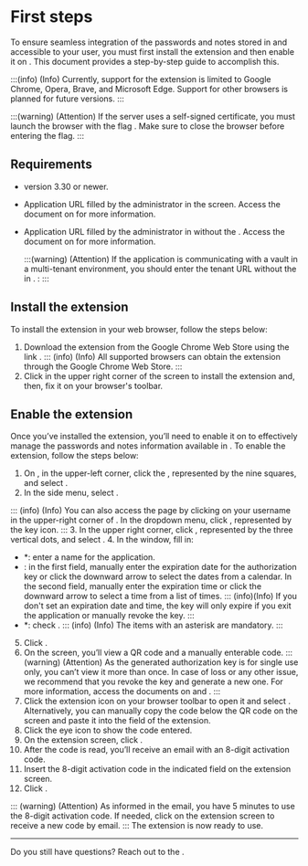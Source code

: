 # First steps 

To ensure seamless integration of the passwords and notes stored in  and accessible to your user, you must first install the extension and then enable it on . This document provides a step-by-step guide to accomplish this.

:::(info) (Info)
Currently, support for the extension is limited to Google Chrome, Opera, Brave, and Microsoft Edge. Support for other browsers is planned for future versions.
:::

:::(warning) (Attention)
If the  server uses a self-signed certificate, you must launch the browser with the flag . Make sure to close the browser before entering the flag.
:::

## Requirements

-  version 3.30 or newer.
- Application URL filled by the administrator in the  screen. Access the document on  for more information.
- Application URL filled by the administrator in  without the . Access the document on  for more information.

    :::(warning) (Attention)
    If the application is communicating with a  vault in a multi-tenant environment, you should enter the tenant URL without the  in . 
    : 
    :::

## Install the extension

To install the extension in your web browser, follow the steps below:

1. Download the extension from the Google Chrome Web Store using the link .
::: (info) (Info)
All supported browsers can obtain the extension through the Google Chrome Web Store.
:::
2. Click  in the upper right corner of the screen to install the extension and, then, fix it on your browser's toolbar.

## Enable the extension

Once you’ve installed the extension, you’ll need to enable it on  to effectively manage the passwords and notes information available in . To enable the extension, follow the steps below:

1. On , in the upper-left corner, click the , represented by the nine squares, and select .
2. In the side menu, select .

::: (info) (Info)
You can also access the  page by clicking on your username in the upper-right corner of . In the dropdown menu, click , represented by the key icon.
:::
3. In the upper right corner, click , represented by the three vertical dots, and select .
4. In the  window, fill in:
   - *: enter a name for the application.
   - : in the first field, manually enter the expiration date for the authorization key or click the downward arrow to select the dates from a calendar. In the second field, manually enter the expiration time or click the downward arrow to select a time from a list of times.
    ::: (info)(Info)
    If you don't set an expiration date and time, the key will only expire if you exit the application or manually revoke the key.
    :::
   - *: check .
::: (info) (Info)
The items with an asterisk are mandatory.
:::
5. Click .
6. On the  screen, you’ll view a QR code and a manually enterable code.
::: (warning) (Attention)
As the generated authorization key is for single use only, you can’t view it more than once. In case of loss or any other issue, we recommend that you revoke the key and generate a new one. For more information, access the documents on  and .
:::
7. Click the  extension icon on your browser toolbar to open it and select . Alternatively, you can manually copy the code below the QR code on the  screen and paste it into the  field of the extension.
8. Click the eye icon to show the code entered.
9. On the  extension screen, click .
10. After the code is read, you’ll receive an email with an 8-digit activation code.
11. Insert the 8-digit activation code in the indicated field on the  extension screen.
12. Click .

::: (warning) (Attention)
As informed in the email, you have 5 minutes to use the 8-digit activation code. If needed, click  on the  extension screen to receive a new code by email.
:::
The  extension is now ready to use.

---

Do you still have questions? Reach out to the .